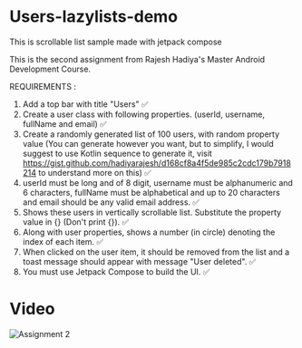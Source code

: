 # Users-lazylists-demo

This is scrollable list sample made with jetpack compose

This is the second assignment from Rajesh Hadiya's Master Android Development Course. 

REQUIREMENTS : 

1. Add a top bar with title "Users" ✅
2. Create a user class with following properties. (userId, username, fullName and
email) ✅
3. Create a randomly generated list of 100 users, with random property value (You can
generate however you want, but to simplify, I would suggest to use Kotlin sequence
to generate it, visit
https://gist.github.com/hadiyarajesh/d168cf8a4f5de985c2cdc179b7918214 to
understand more on this) ✅
4. userId must be long and of 8 digit, username must be alphanumeric and 6
characters, fullName must be alphabetical and up to 20 characters and email should
be any valid email address. ✅
5. Shows these users in vertically scrollable list. Substitute the property value in {}
(Don't print {}). ✅
6. Along with user properties, shows a number (in circle) denoting the index of each
item. ✅
7. When clicked on the user item, it should be removed from the list and a toast
message should appear with message "User deleted". ✅
8. You must use Jetpack Compose to build the UI. ✅

# Video
![Assignment 2](https://media.giphy.com/media/v1.Y2lkPTc5MGI3NjExdjVwNGY5eHQyODBwMHY5OXUzY2N5Yml5dTNqMnNjN3lpb3I0a294aSZlcD12MV9pbnRlcm5hbF9naWZfYnlfaWQmY3Q9Zw/EhGA0Ql7ZAi2ARkp62/giphy.gif)


